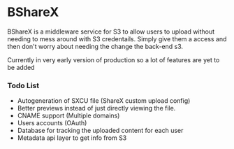 # BShareX

BShareX is a middleware service for S3 to allow users to upload without needing to mess around with S3 credentails. Simply give them a access and then don't worry about needing the change the back-end s3.

Currently in very early version of production so a lot of features are yet to be added

### Todo List
- Autogeneration of SXCU file (ShareX custom upload config)
- Better previews instead of just directly viewing the file. 
- CNAME support (Multiple domains)
- Users accounts (OAuth)
- Database for tracking the uploaded content for each user
- Metadata api layer to get info from S3